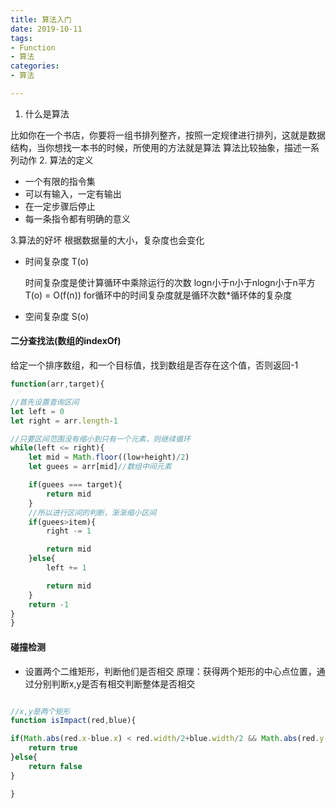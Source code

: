 ```yaml
---
title: 算法入门
date: 2019-10-11
tags:
- Function
- 算法
categories:
- 算法

---
```

1. 什么是算法

比如你在一个书店，你要将一组书排列整齐，按照一定规律进行排列，这就是数据结构，当你想找一本书的时候，所使用的方法就是算法
算法比较抽象，描述一系列动作
2. 算法的定义

* 一个有限的指令集
* 可以有输入，一定有输出
* 在一定步骤后停止
* 每一条指令都有明确的意义

3.算法的好坏
根据数据量的大小，复杂度也会变化

* 时间复杂度 T(o)

    时间复杂度是使计算循环中乘除运行的次数
    logn小于n小于nlogn小于n平方
    T(o) = O(f(n))
    for循环中的时间复杂度就是循环次数*循环体的复杂度
* 空间复杂度 S(o)

#### 二分查找法(数组的indexOf)

给定一个排序数组，和一个目标值，找到数组是否存在这个值，否则返回-1

```javascript
function(arr,target){

//首先设置查询区间
let left = 0
let right = arr.length-1

//只要区间范围没有缩小到只有一个元素，则继续循环
while(left <= right){
    let mid = Math.floor((low+height)/2)
    let guees = arr[mid]//数组中间元素

    if(guees === target){
        return mid
    }
    //所以进行区间的判断，渐渐缩小区间
    if(guees>item){
        right -= 1

        return mid
    }else{
        left += 1

        return mid
    }
    return -1
}
}

```

#### 碰撞检测

* 设置两个二维矩形，判断他们是否相交
原理：获得两个矩形的中心点位置，通过分别判断x,y是否有相交判断整体是否相交

```javascript

//x,y是两个矩形
function isImpact(red,blue){

if(Math.abs(red.x-blue.x) < red.width/2+blue.width/2 && Math.abs(red.y-blue.y) < red.height/2+blue.height/2){
    return true
}else{
    return false
}

}
```
